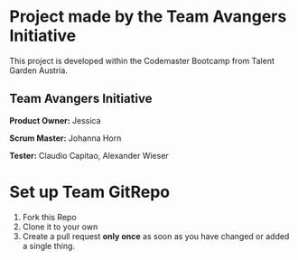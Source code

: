 # Project made by the Team Avangers Initiative 
This project is developed within the Codemaster Bootcamp from Talent Garden Austria. 

## Team Avangers Initiative

**Product Owner:** Jessica 

**Scrum Master:** Johanna Horn

**Tester:** Claudio Capitao, Alexander Wieser


# Set up Team GitRepo

1. Fork this Repo
2. Clone it to your own
3. Create a pull request **only once** as soon as you have changed or added a single thing.